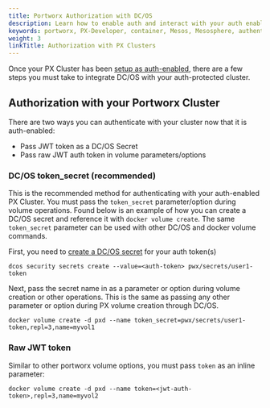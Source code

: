 ```yaml
---
title: Portworx Authorization with DC/OS
description: Learn how to enable auth and interact with your auth enabled PX cluster through DC/OS.
keywords: portworx, PX-Developer, container, Mesos, Mesosphere, authentication, authorization, security, DC/OS
weight: 3
linkTitle: Authorization with PX Clusters
---
```



Once your PX Cluster has been [setup as auth-enabled](/concepts/authorization/install), there are a few steps you must take to integrate DC/OS with your auth-protected cluster.

## Authorization with your Portworx Cluster
There are two ways you can authenticate with your cluster now that it is auth-enabled:

* Pass JWT token as a DC/OS Secret
* Pass raw JWT auth token in volume parameters/options 

### DC/OS token_secret (recommended)
This is the recommended method for authenticating with your auth-enabled PX Cluster. You must pass the `token_secret` parameter/option during volume operations. Found below is an example of how you can create a DC/OS secret and reference it with `docker volume create`. The same `token_secret` parameter can be used with other DC/OS and docker volume commands.

First, you need to [create a DC/OS secret](/key-management/dc-os-secrets/#authenticating-with-portworx-using-dc-os-secrets) for your auth token(s)

```text
dcos security secrets create --value=<auth-token> pwx/secrets/user1-token
```

Next, pass the secret name in as a parameter or option during volume creation or other operations. This is the same as passing any other parameter or option during PX volume creation through DC/OS.

```text
docker volume create -d pxd --name token_secret=pwx/secrets/user1-token,repl=3,name=myvol1
```

### Raw JWT token 

Similar to other portworx volume options, you must pass `token` as an inline parameter:

```text
docker volume create -d pxd --name token=<jwt-auth-token>,repl=3,name=myvol2
```

